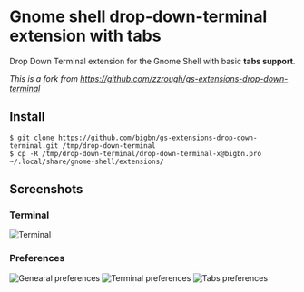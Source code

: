Gnome shell drop-down-terminal extension with tabs
================================

Drop Down Terminal extension for the Gnome Shell with basic **tabs support**.

*This is a fork from https://github.com/zzrough/gs-extensions-drop-down-terminal*

Install
-----------

    $ git clone https://github.com/bigbn/gs-extensions-drop-down-terminal.git /tmp/drop-down-terminal
    $ cp -R /tmp/drop-down-terminal/drop-down-terminal-x@bigbn.pro ~/.local/share/gnome-shell/extensions/


Screenshots
-----------

### Terminal
![Terminal](https://raw.githubusercontent.com/bigbn/gs-extensions-drop-down-terminal/master/screenshot-term.png)

### Preferences
![Genearal preferences](https://raw.githubusercontent.com/bigbn/gs-extensions-drop-down-terminal/master/screenshot-prefs-1.png)
![Terminal preferences](https://raw.githubusercontent.com/bigbn/gs-extensions-drop-down-terminal/master/screenshot-prefs-2.png)
![Tabs preferences](https://raw.githubusercontent.com/bigbn/gs-extensions-drop-down-terminal/master/screenshot-prefs-3.png)
